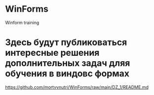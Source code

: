 # WinForms
 Winform training
# Здесь будут публиковаться интересные решения дополнительных задач дляя обучения в виндовс формах
https://github.com/mortvvnutri/WinForms/raw/main/DZ_1/README.md
